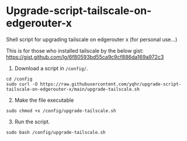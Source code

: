 # Upgrade-script-tailscale-on-edgerouter-x
Shell script for upgrading tailscale on edgerouter x (for personal use...)

This is for those who installed tailscale by the below gist:
https://gist.github.com/lg/6f80593bd55ca9c9cf886da169a972c3

1. Download a script in `/config/`.
```
cd /config
sudo curl -O https://raw.githubusercontent.com/yqhr/upgrade-script-tailscale-on-edgerouter-x/main/upgrade-tailscale.sh
```
2. Make the file executable
```
sudo chmod +x /config/upgrade-tailscale.sh
```
3. Run the script.
```
sudo bash /config/upgrade-tailscale.sh
```
